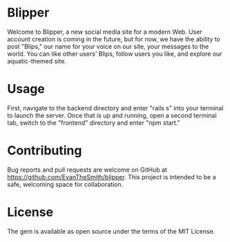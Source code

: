# Blipper

Welcome to Blipper, a new social media site for a modern Web. User account creation is coming in the future, but for now, we have the ability to post "Blips," our name for your voice on our site, your messages to the world. You can like other users' Blips, follow users you like, and explore our aquatic-themed site.

# Usage

First, navigate to the backend directory and enter "rails s" into your terminal to launch the server. 
Once that is up and running, open a second terminal tab, switch to the "frontend" directory and enter "npm start."

# Contributing
Bug reports and pull requests are welcome on GitHub at https://github.com/EvanTheSmith/blipper. This project is intended to be a safe, welcoming space for collaboration.

# License
The gem is available as open source under the terms of the MIT License.